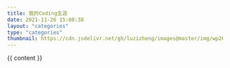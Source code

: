 ```yaml
---
title: 我的Coding生涯
date: 2021-11-26 15:08:38
layout: "categories"
type: "categories"
thumbnail: https://cdn.jsdelivr.net/gh/luzizheng/images@master/img/wp2088563-flat-design-wallpapers.jpg
---
```


{{ content }}